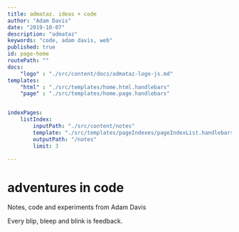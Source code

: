 ```yaml
---
title: admataz. ideas + code
author: "Adam Davis"
date: "2019-10-07"
description: "admataz"
keywords: "code, adam davis, web"
published: true
id: page-home
routePath: ""
docs: 
    "logo" : "./src/content/docs/admataz-logo-js.md"
templates: 
    "html" : "./src/templates/home.html.handlebars"
    "page" : "./src/templates/home.page.handlebars"


indexPages: 
    listIndex:
        inputPath: "./src/content/notes"
        template: "./src/templates/pageIndexes/pageIndexList.handlebars"
        outputPath: "/notes"
        limit: 3

---
```


# adventures in code
Notes, code and experiments from Adam Davis

Every blip, bleep and blink is feedback. 
